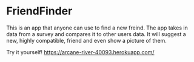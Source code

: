 # FriendFinder

This is an app that anyone can use to find a new freind.
The app takes in data from a survey and compares it to other users data.
It will suggest a new, highly compatible, friend and even show a picture of them.

Try it yourself!
https://arcane-river-40093.herokuapp.com/
